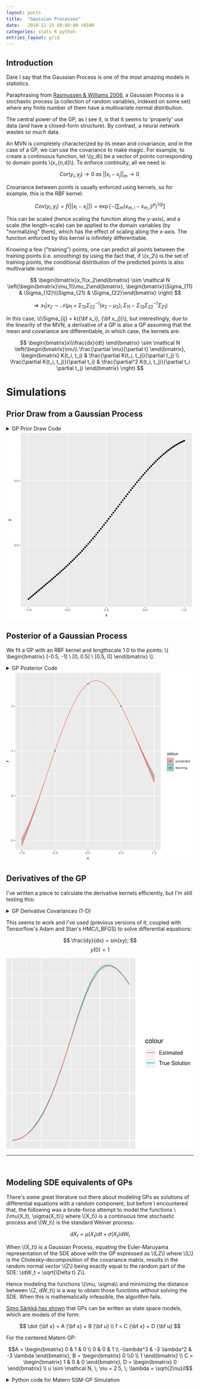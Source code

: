 ```yaml
---
layout: posts
title:  "Gaussian Processes"
date:   2018-12-15 00:00:00 +0100
categories: stats R python
entries_layout: grid
---
```


## Introduction

Dare I say that the Gaussian Process is one of the most amazing models in statistics.

Paraphrasing from [Rasmussen & Williams 2006](http://www.gaussianprocess.org/gpml/chapters/RW.pdf), a Gaussian Process is a stochastic process (a collection of random variables, indexed on some set) where any finite number of them have a multivariate normal distribution.

The central power of the GP, as I see it, is that it seems to 'properly' use data (and have a closed-form structure). By contrast, a neural network wastes _so much_ data.

An MVN is completely characterized by its mean and covariance, and in the case of a GP, we can use the covariance to make magic. For example, to create a continuous function, let \\(y_d\\) be a vector of points corresponding to domain points \\(x_{n,d}\\). To enforce continuity, all we need is:

$$ Cor(y_i, y_j) \to 0 \; as \;||x_{i} - x_j||_m \to 0_. $$

Covariance between points is usually enforced using kernels, so for example, this is the RBF kernel:

$$ Cov(y_i, y_j) = f(||x_{i} - x_j||) = \exp \left[ -\left( \sum_m (x_{m, i} - x_{m, i})^p \right)^{1/p} \right] $$

This can be scaled (hence scaling the function along the y-axis), and a scale (the length-scale) can be applied to the domain variables (by "normalizing" them), which has the effect of scaling along the x-axis. The function enforced by this kernel is infinitely differentiable.

Knowing a few ("training") points, one can predict all points between the training points (i.e. _smoothing_) by using the fact that, if \\(x_2\\) is the set of training points, the conditional distribution of the predicted points is also multivariate normal:

$$ \begin{bmatrix}x_1\\x_2\end{bmatrix} \sim \mathcal N \left(\begin{bmatrix}\mu_1\\\mu_2\end{bmatrix}, \begin{bmatrix}\Sigma_{11} & \Sigma_{12}\\\Sigma_{21} & \Sigma_{22}\end{bmatrix} \right) $$


$$ \Rightarrow x_1|x_2 \sim \mathcal N \left( \mu_1 + \Sigma_{12}\Sigma_{22}^{-1}(x_2 - \mu_2), \Sigma_{11} - \Sigma_{12}\Sigma_{22}^{-1}\Sigma_{21} \right) $$

In this case, \\(\Sigma_{ij} = k({\bf x_i}, {\bf x_j})\\), but interestingly, due to the linearity of the MVN, a derivative of a GP is also a GP assuming that the mean and covariance are differentiable, in which case, the kernels are:

$$ \begin{bmatrix}x\\\frac{dx}{dt} \end{bmatrix} \sim \mathcal N \left(\begin{bmatrix}\mu\\ \frac{\partial \mu}{\partial t} \end{bmatrix}, \begin{bmatrix} K(t_i, t_j) & \frac{\partial K(t_i, t_j)}{\partial t_j} \\ \frac{\partial K(t_i, t_j)}{\partial t_i} & \frac{\partial^2 K(t_i, t_j)}{\partial t_i \partial t_j} \end{bmatrix} \right) $$

# Simulations

## Prior Draw from a Gaussian Process

<details>
<summary> GP Prior Draw Code </summary>

{%highlight ruby%}

# python / sklearn used to calculate the covariance matrix for efficiency

library(ggplot2)
library(mvtnorm)
library(reticulate) # let's one use python within R

k <- import("sklearn.gaussian_process.kernels")

x <- seq(-1, 1, length.out = 100)
dim(x) <- c(100, 1) # necessary to specify that the dimension of each x is 1

S <- k$RBF()(x, x) # RBF kernel with default length scale, 1., evaluated at x

y <- rmvnorm(1, sigma = S) # sample

x <- as.numeric(x) # restore the dimension (100,) for plotting
y <- as.numeric(y) # restore the dimension (100,) for plotting

qplot(x, y)

{% endhighlight %}

</details>

<img src="/images/prdrw.png">

## Posterior of a Gaussian Process

We fit a GP with an RBF kernel and lengthscale 1.0 to the points: \\( \begin{bmatrix} [-0.5, -1] \\ [0, 0.5] \\ [0.5, 0] \end{bmatrix} \\).

<details>
<summary> GP Posterior Code </summary>

{%highlight ruby%}

# python / sklearn used to calculate the covariance matrix for efficiency

library(ggplot2)
library(mvtnorm)
library(reticulate) # let's one use python within R

k <- import("sklearn.gaussian_process.kernels")

x_test <- seq(-1, 1, length.out = 97) # prediction points
x_train <- c(-0.5, 0, 0.5)             # training points

x <- c(x_test, x_train) # concatenate them according to the convention above

dim(x) <- c(length(x_test) + length(x_train), 1) # tell sklearn that the dimension of each x is 1

S <- k$RBF()(x, x) # efficient application of the kernel function to our 100x100 matrix

# following the convention of the formulae above:

S11 <- S[1:length(x_test), 1:length(x_test)]
S12 <- S[1:length(x_test), (length(x_test) + 1):length(x)]
S21 <- S[(length(x_test) + 1):length(x), 1:length(x_test)]
S22 <- S[(length(x_test) + 1):length(x), (length(x_test) + 1):length(x)]

y_obs <- matrix(c(-1, 0.5, 0), 3, 1) # this is x_2 in the equation above

mu <- 0 + S12 %*% solve(S22) %*% (y_obs - 0)
sigma <- S11 - S12 %*% solve(S22) %*% S21

mu <- as.numeric(mu)
sigma <- diag(sigma) # obtain point-wise posterior variances

qplot(x = x_test, y = mu, geom = "line", color = "predicted") +
	geom_point(aes(x, y, color = "training"), data.frame(x = x_train, y = y_obs)) +
	geom_ribbon(ymin = mu - 1.96*sigma, ymax = mu + 1.96*sigma, alpha = 0.25) +
	labs(x = "x", y = "y")

{% endhighlight %}

</details>

<img src="/images/pstrr.png">

## Derivatives of the GP

I've written a piece to calculate the derivative kernels efficiently, but I'm still testing this:

<details>
<summary> GP Derivative Covariances (1-D) </summary>

{%highlight python%}

#!/usr/bin/env python3

from autograd import numpy as np
from autograd import elementwise_grad as egrad

def K(xi, xj):
	""" Calculates the kernel matrix

	The domain values needn't be the same.
	Currently, the only supported dimension of each value of x is one.

	Args:
		xi: Sequence of domain values corresponding to the points changing over rows.
		xj: Sequence of domain values corresponding to the points changing over columns.

	Returns:
		numpy.array corresponding to the kernel values applied over the grid (xi, xj).
	"""
	if type(xi) is not float and type(xj) is not float: # if vectorization is possible:
		xi = xi.reshape(-1, 1) # reshape as a column vector
		xj = xj.reshape(1, -1) # reshape as a row vector
	return np.exp(-np.square(xi - xj)) # return kernel calculation

def dK(xi, xj):
	""" Returns the first kernel derivative matrix w.r.t. the second index

	Args:
		xi: Sequence of domain values corresponding to the points changing over rows.
		xj: Sequence of domain values corresponding to the points changing over columns.

	Returns:
		numpy.array corresponding to the kernel derivative values applied over the grid (xi, xj).		
	"""
	gradient = np.vectorize(egrad(K, 1)) # element-wise gradient along the second index
	xi = xi.reshape(-1, 1) # xi must be a column vector
	xj = xj.reshape(1, -1) # xj must be a row vector
	return gradient(xi, xj)

def dKt(xi, xj):
	""" Returns the transpose of Kernel Derivative Matrix by explicit computation

	Args:
		xi: Sequence of domain values corresponding to the points changing over rows.
		xj: Sequence of domain values corresponding to the points changing over columns.

	Returns:
		numpy.array corresponding to the kernel derivative values applied over the grid (xj, xi).
	
	"""
	gradient = np.vectorize(egrad(K, 0)) # element-wise gradient along the first index
	xi = xi.reshape(-1, 1) # xi must be a column vector
	xj = xj.reshape(1, -1) # xj must be a row vector
	return gradient(xi, xj)

def d2K(xi, xj):
	""" Returns the second kernel derivative matrix

	Args:
		xi: Sequence of domain values corresponding to the points changing over rows.
		xj: Sequence of domain values corresponding to the points changing over columns.

	Returns:
		numpy.array corresponding to the second kernel derivative applied over the grid (xi, xj).
	
	"""
	gradient = np.vectorize(egrad(egrad(K, 1), 0)) # two derivatives are taken
	xi = xi.reshape(-1, 1) # xi must be a column vector
	xj = xj.reshape(1, -1) # xj must be a row vector
	return gradient(xi, xj)

{% endhighlight %}

</details>

This seems to work and I've used (previous versions of it, coupled with Tensorflow's Adam and Stan's HMC/l_BFGS) to solve differential equations:

$$ \frac{dy}{dx} = sin(xy); $$
$$ y(0) = 1 $$

<img src="/images/difsl.png">

---

<br>

## Modeling SDE equivalents of GPs

There's some great literature out there about modeling GPs as solutions of differential equations with a random component, but before I encountered that, the following was a brute-force attempt to model the functions \\(\mu(X_t), \sigma(X_t)\\) where \\(X_t\\) is a continuous time stochastic process and \\(W_t\\) is the standard Weiner process:

$$dX_t = \mu(X_t)dt + \sigma(X_t)dW_t$$

When \\(X_t\\) is a Gaussian Process, equating the Euler-Maruyama representation of the SDE above with the GP expressed as \\(LZ\\) where \\(L\\) is the Cholesky-decomposition of the covariance matrix, results in the random normal vector \\(Z\\) being exactly equal to the random part of the SDE: \\(dW_t = \sqrt{\Delta t} Z\\).

Hence modeling the functions \\(\mu, \sigma\\) and minimizing the distance between \\(Z, dW_t\\) is a way to obtain those functions _without_ solving the SDE. When this is mathematically infeasible, the algorithm fails.

[Simo Särkkä has shown](http://gpss.cc/gpss13/assets/Sheffield-GPSS2013-Sarkka.pdf) that GPs can be written as state space models, which are models of the form:

$$ \dot {\bf x} = A {\bf x} + B {\bf u} \\ f = C {\bf x} + D {\bf u} $$

For the centered Matern GP:

$$A = \begin{bmatrix} 0 & 1 & 0 \\ 0 & 0 & 1 \\ -\lambda^3 & -3 \lambda^2 & -3 \lambda \end{bmatrix}, B = \begin{bmatrix} 0 \\0 \\ 1 \end{bmatrix} \\ C = \begin{bmatrix} 1 & 0 & 0 \end{bmatrix}, D = \begin{bmatrix} 0 \end{bmatrix} \\ u \sim \mathcal N, \; \nu = 2.5, \; \lambda = \sqrt{2\nu}/l$$


<details>
<summary> Python code for Matern SSM-GP Simulation </summary>

{%highlight python%}

import numpy as np
import matplotlib.pyplot as plt
from scipy.signal import StateSpace

plt.ion(); plt.style.use("ggplot")

##### MATERN GAUSSIAN PROCESS PARAMETERS

l = np.sqrt(2 * 2.5) / 1.0

a = np.array([[0, 1, 0], [0, 0, 1], [-l**3, -3*l**2, -3*l]])
b = np.array([[0], [0], [1]])
c = np.array([[1, 0, 0]])
d = np.array([[0]])

#### STATE SPACE MODEL INPUTS

u = np.random.normal(size = 1000)
t = np.linspace(0, 10, 1000)
x0 = np.random.normal()

#### SIMULATE SSM

model = StateSpace(a, b, c, d)
t, f, x = model.output(u, t)

#### PLOT

plt.plot(t, x)

{% endhighlight %}

</details>
